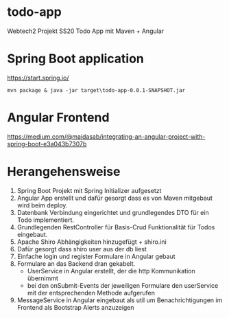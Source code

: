 # todo-app
Webtech2 Projekt SS20 Todo App mit Maven + Angular

# Spring Boot application
https://start.spring.io/

```
mvn package & java -jar target\todo-app-0.0.1-SNAPSHOT.jar
```
# Angular Frontend
https://medium.com/@majdasab/integrating-an-angular-project-with-spring-boot-e3a043b7307b

# Herangehensweise
1. Spring Boot Projekt mit Spring Initializer aufgesetzt
2. Angular App erstellt und dafür gesorgt dass es von Maven mitgebaut wird beim deploy.
3. Datenbank Verbindung eingerichtet und grundlegendes DTO für ein Todo implementiert.
4. Grundlegenden RestController für Basis-Crud Funktionalität für Todos eingebaut.
5. Apache Shiro Abhängigkeiten hinzugefügt + shiro.ini
6. Dafür gesorgt dass shiro user aus der db liest
7. Einfache login und register Formulare in Angular gebaut
8. Formulare an das Backend dran gekabelt.
   * UserService in Angular erstellt, der die http Kommunikation übernimmt
   * bei den onSubmit-Events der jeweiligen Formulare den userService mit der entsprechenden Methode aufgerufen
9. MessageService in Angular eingebaut als util um Benachrichtigungen im Frontend als Bootstrap Alerts anzuzeigen
